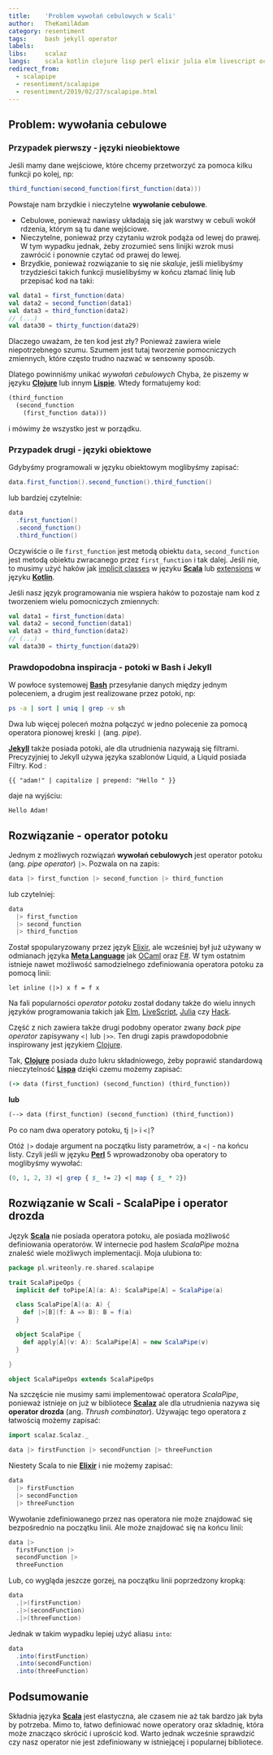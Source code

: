 ```yaml
---
title:    'Problem wywołań cebulowych w Scali'
author:   TheKamilAdam
category: resentiment
tags:     bash jekyll operator
labels:
libs:     scalaz
langs:    scala kotlin clojure lisp perl elixir julia elm livescript ocaml fsharp ml
redirect_from:
  - scalapipe
  - resentiment/scalapipe
  - resentiment/2019/02/27/scalapipe.html
---
```


## Problem: wywołania cebulowe

### Przypadek pierwszy - języki nieobiektowe

Jeśli mamy dane wejściowe, które chcemy przetworzyć za pomoca kilku funkcji po kolej, np:
```scala
third_function(second_function(first_function(data)))
```
Powstaje nam brzydkie i nieczytelne **wywołanie cebulowe**.
* Cebulowe, ponieważ nawiasy układają się jak warstwy w cebuli wokół rdzenia, którym są tu dane wejściowe.
* Nieczytelne, ponieważ przy czytaniu wzrok podąża od lewej do prawej.
W tym wypadku jednak, żeby zrozumieć sens linijki wzrok musi zawrócić i ponownie czytać od prawej do lewej.
* Brzydkie, ponieważ rozwiązanie to się nie *skaluje*,
jeśli mielibyśmy trzydzieści takich funkcji musielibyśmy w końcu złamać linię lub przepisać kod na taki:

```scala
val data1 = first_function(data)
val data2 = second_function(data1)
val data3 = third_function(data2)
// (...)
val data30 = thirty_function(data29)
```
Dlaczego uważam, że ten kod jest zły?
Ponieważ zawiera wiele niepotrzebnego szumu.
Szumem jest tutaj tworzenie pomocniczych zmiennych,
które często trudno nazwać w sensowny sposób.

Dlatego powinniśmy unikać *wywołań cebulowych*
Chyba, że piszemy w języku **[Clojure]** lub innym **[Lispie](/posts-by-langs/lisp)**.
Wtedy formatujemy kod:
```clojure
(third_function
  (second_function
    (first_function data)))
```
i mówimy że wszystko jest w porządku.

### Przypadek drugi - języki obiektowe

Gdybyśmy programowali w języku obiektowym moglibyśmy zapisać:
```scala
data.first_function().second_function().third_function()
```
lub bardziej czytelnie:
```scala
data
  .first_function()
  .second_function()
  .third_function()
```

Oczywiście o ile `first_function` jest metodą obiektu `data`,
`second_function` jest metodą obiektu zwracanego przez `first_function` i tak dalej.
Jeśli nie, to musimy użyć haków
jak [implicit classes](<https://docs.scala-lang.org/overviews/core/implicit-classes.html>) w języku **[Scala]**
lub [extensions](<https://kotlinlang.org/docs/reference/extensions.html>) w języku **[Kotlin]**.

Jeśli nasz język programowania nie wspiera haków to pozostaje nam kod z tworzeniem wielu pomocniczych zmiennych:
```scala
val data1 = first_function(data)
val data2 = second_function(data1)
val data3 = third_function(data2)
// (...)
val data30 = thirty_function(data29)
```

### Prawdopodobna inspiracja - potoki w Bash i Jekyll

W powłoce systemowej **[Bash]** przesyłanie danych między jednym poleceniem,
a drugim jest realizowane przez potoki, np:
```bash
ps -a | sort | uniq | grep -v sh
```
Dwa lub więcej poleceń można połączyć w jedno polecenie za pomocą operatora pionowej kreski `|` (ang. *pipe*).

**[Jekyll]** także posiada potoki, ale dla utrudnienia nazywają się filtrami.
Precyzyjniej to Jekyll używa języka szablonów Liquid, a Liquid posiada Filtry.
Kod :
```jekyll
{{ "adam!" | capitalize | prepend: "Hello " }}
```
daje na wyjściu:
```
Hello Adam!
```

## Rozwiązanie - operator potoku

Jednym z możliwych rozwiązań **wywołań cebulowych** jest operator potoku (ang. *pipe operator*) `|>`.
Pozwala on na zapis:
```elixir
data |> first_function |> second_function |> third_function
```
lub czytelniej:
```elixir
data
  |> first_function
  |> second_function
  |> third_function
```

Został spopularyzowany przez język [Elixir](<https://hexdocs.pm/elixir/Kernel.html#%7C%3E/2>),
ale wcześniej był już używany w odmianach języka **[Meta Language]** jak [OCaml](http://caml.inria.fr/pub/docs/manual-ocaml/libref/Pervasives.html#VAL%28%7C%3E%29)
oraz [F#](https://en.wikibooks.org/wiki/F_Sharp_Programming/Higher_Order_Functions#The_.7C.3E_Operator).
W tym ostatnim istnieje nawet możliwość samodzielnego zdefiniowania operatora potoku za pomocą linii:
```F#
let inline (|>) x f = f x
```

Na fali popularności *operator potoku* został dodany także do wielu innych języków programowania takich jak
[Elm](<https://edmz.org/design/2015/07/29/elm-lang-notes.html>),
[LiveScript](<http://livescript.net/#piping>),
[Julia](<https://docs.julialang.org/en/v1/base/base/#Base.:%7C%3E>) czy
[Hack](<https://docs.hhvm.com/hack/expressions-and-operators/pipe>).

Część z nich zawiera także drugi podobny operator zwany *back pipe operator* zapisywany `<|` lub `|>>`.
Ten drugi zapis prawdopodobnie inspirowany jest językiem [Clojure](<https://clojure.org/guides/threading_macros>).

Tak, **[Clojure]** posiada dużo lukru składniowego,
żeby poprawić standardową nieczytelność **[Lispa](/posts-by-langs/lisp)** dzięki czemu możemy zapisać:

```clojure
(-> data (first_function) (second_function) (third_function))
```
**lub**
```clojure
(--> data (first_function) (second_function) (third_function))
```

Po co nam dwa operatory potoku, tj `|>` i `<|`?

Otóż `|>` dodaje argument na początku listy parametrów, a `<|` - na końcu listy.
Czyli jeśli w języku **[Perl]** 5 wprowadzonoby oba operatory to moglibyśmy wywołać:

```perl
(0, 1, 2, 3) <| grep { $_ != 2} <| map { $_ * 2})
```

## Rozwiązanie w Scali - ScalaPipe i operator drozda

Język **[Scala]** nie posiada operatora potoku,
ale posiada możliwość definiowania operatorów.
W internecie pod hasłem *ScalaPipe* można znaleść wiele możliwych implementacji.
Moja ulubiona to:
```scala
package pl.writeonly.re.shared.scalapipe

trait ScalaPipeOps {
  implicit def toPipe[A](a: A): ScalaPipe[A] = ScalaPipe(a)

  class ScalaPipe[A](a: A) {
    def |>[B](f: A => B): B = f(a)
  }

  object ScalaPipe {
    def apply[A](v: A): ScalaPipe[A] = new ScalaPipe(v)
  }

}

object ScalaPipeOps extends ScalaPipeOps
```

Na szczęście nie musimy sami implementować operatora *ScalaPipe*,
ponieważ istnieje on już w bibliotece **[Scalaz]**
ale dla utrudnienia nazywa się **operator drozda** (ang. *Thrush combinator*).
Używając tego operatora z łatwością możemy zapisać:
```scala
import scalaz.Scalaz._

data |> firstFunction |> secondFunction |> threeFunction
```

Niestety Scala to nie **[Elixir]** i nie możemy zapisać:
```scala
data
  |> firstFunction
  |> secondFunction
  |> threeFunction
```

Wywołanie zdefiniowanego przez nas operatora nie może znajdować się bezpośrednio na początku linii.
Ale może znajdować się na końcu linii:
```scala
data |>
  firstFunction |>
  secondFunction |>
  threeFunction
```

Lub, co wygląda jeszcze gorzej, na początku linii poprzedzony kropką:
```scala
data
  .|>(firstFunction)
  .|>(secondFunction)
  .|>(threeFunction)
```

Jednak w takim wypadku lepiej użyć aliasu `into`:
```scala
data
  .into(firstFunction)
  .into(secondFunction)
  .into(threeFunction)
```

## Podsumowanie

Składnia języka **[Scala]** jest elastyczna, ale czasem nie aż tak bardzo jak była by potrzeba.
Mimo to, łatwo definiować nowe operatory oraz składnię, która może znacząco skrócić i uprościć kod.
Warto jednak wcześnie sprawdzić czy nasz operator nie jest zdefiniowany w istniejącej i popularnej bibliotece.

[Clojure]: /posts-by-langs/clojure
[Elixir]: /posts-by-langs/elixir
[Kotlin]: /posts-by-langs/kotlin
[Meta Language]: /posts-by-langs/ml
[Perl]: /posts-by-langs/perl
[Scala]: /posts-by-langs/scala

[Bash]: /posts-by-tags/bash
[Jekyll]: /posts-by-tags/jekyll
[Scalaz]: /posts-by-tags/scalaz